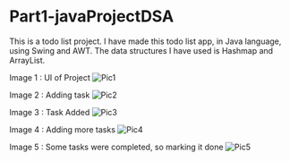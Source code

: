 # Part1-javaProjectDSA
This is a todo list project.
I have made this todo list app, in Java language, using Swing and AWT. The data structures I have used is Hashmap and ArrayList.

Image 1 : UI of Project
![Pic1](https://user-images.githubusercontent.com/57684187/167166528-74144aa4-4a8b-430c-bc6c-2ae1168344b0.png)

Image 2 : Adding task
![Pic2](https://user-images.githubusercontent.com/57684187/167167036-f8769676-4cbc-42f7-ad5c-16d525950b1a.png)

Image 3 : Task Added
![Pic3](https://user-images.githubusercontent.com/57684187/167167179-0f090af4-f4eb-4071-afca-fa2f49278136.png)

Image 4 : Adding more tasks
![Pic4](https://user-images.githubusercontent.com/57684187/167167283-6ae06b2a-8a46-4fc9-8649-1d3e591eb640.png)

Image 5 : Some tasks were completed, so marking it done
![Pic5](https://user-images.githubusercontent.com/57684187/167167506-f5bda231-0d64-4bb0-8c7c-8797dd112dd0.png)
